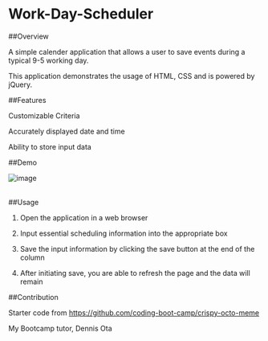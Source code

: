 # Work-Day-Scheduler<br>

##Overview <br>

A simple calender application that allows a user to save events during a typical 9-5 working day. <br>

This application demonstrates the usage of HTML, CSS and is powered by jQuery. <br>

##Features<br>

Customizable Criteria<br>

Accurately displayed date and time<br>

Ability to store input data<br>


##Demo

![image](https://github.com/CoralDarling/Work-Day-Scheduler/assets/109124878/6fa51740-3675-4032-a752-2827c6c4dda5)


<br>
##Usage<br>

1. Open the application in a web browser
   
2. Input essential scheduling information into the appropriate box
   
3. Save the input information by clicking the save button at the end of the column
   
4. After initiating save, you are able to refresh the page and the data will remain

##Contribution <br>

Starter code from https://github.com/coding-boot-camp/crispy-octo-meme<br>

My Bootcamp tutor, Dennis Ota<br>

